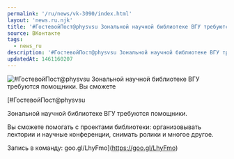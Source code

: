 ```yaml
---
permalink: '/ru/news/vk-3090/index.html'
layout: 'news.ru.njk'
title: '#ГостевойПост@physvsu Зональной научной библиотеке ВГУ требуются помощники.'
source: ВКонтакте
tags:
  - news_ru
description: '#ГостевойПост@physvsu Зональной научной библиотеке ВГУ требуются помощники.'
updatedAt: 1461160207
---
```

![#ГостевойПост@physvsu Зональной научной библиотеке ВГУ требуются помощники. Вы сможете](https://sun9-26.userapi.com/c630327/v630327379/24ea7/VKIzIN6Cah8.jpg)

[#ГостевойПост@physvsu

Зональной научной библиотеке ВГУ требуются помощники.

Вы сможете помогать с проектами библиотеки: организовывать лектории и научные конференции, снимать ролики и многое другое.

Запись в команду: goo.gl/LhyFmo](https://goo.gl/LhyFmo)
